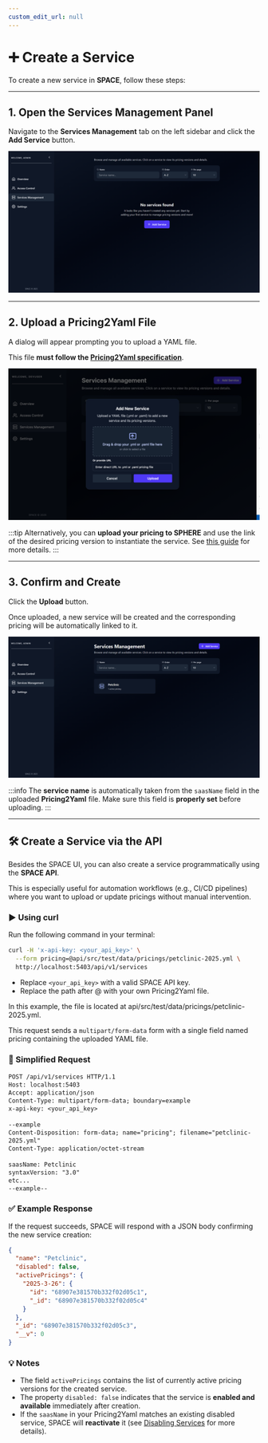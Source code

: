 ```yaml
---
custom_edit_url: null
---
```


# ➕ Create a Service

To create a new service in **SPACE**, follow these steps:

---

## 1. Open the Services Management Panel
Navigate to the **Services Management** tab on the left sidebar and click the **Add Service** button.

![Services Management](../../../static/img/space/user-guides/services-management.png)

---

## 2. Upload a Pricing2Yaml File
A dialog will appear prompting you to upload a YAML file.  

This file **must follow the [Pricing2Yaml specification](../../pricing-description-languages/Pricing2Yaml/the-pricing2yaml-syntax.md)**.

![Add Service dialog](../../../static/img/space/user-guides/add-new-service-dialog.png)

:::tip
Alternatively, you can **upload your pricing to SPHERE** and use the link of the desired pricing version to instantiate the service. See [this guide](../../sphere/user-guides/upload-pricing.md) for more details.
:::

---

## 3. Confirm and Create
Click the **Upload** button.  

Once uploaded, a new service will be created and the corresponding pricing will be automatically linked to it.

![Service uploaded](../../../static/img/space/user-guides/services-management-with-service.png)

:::info
The **service name** is automatically taken from the `saasName` field in the uploaded **Pricing2Yaml** file. Make sure this field is **properly set** before uploading.
:::

---

## 🛠️ Create a Service via the API

Besides the SPACE UI, you can also create a service programmatically using the **SPACE API**.  

This is especially useful for automation workflows (e.g., CI/CD pipelines) where you want to upload or update pricings without manual intervention.

### ▶️ Using curl

Run the following command in your terminal:

```bash
curl -H 'x-api-key: <your_api_key>' \
  --form pricing=@api/src/test/data/pricings/petclinic-2025.yml \
  http://localhost:5403/api/v1/services
```

- Replace `<your_api_key>` with a valid SPACE API key.
- Replace the path after @ with your own Pricing2Yaml file.

In this example, the file is located at api/src/test/data/pricings/petclinic-2025.yml.

This request sends a `multipart/form-data` form with a single field named pricing containing the uploaded YAML file.

### 📡 Simplified Request

```http
POST /api/v1/services HTTP/1.1
Host: localhost:5403
Accept: application/json
Content-Type: multipart/form-data; boundary=example
x-api-key: <your_api_key>

--example
Content-Disposition: form-data; name="pricing"; filename="petclinic-2025.yml"
Content-Type: application/octet-stream

saasName: Petclinic
syntaxVersion: "3.0"
etc...
--example--
```

### ✅ Example Response

If the request succeeds, SPACE will respond with a JSON body confirming the new service creation:

```json
{
  "name": "Petclinic",
  "disabled": false,
  "activePricings": {
    "2025-3-26": {
      "id": "68907e381570b332f02d05c1",
      "_id": "68907e381570b332f02d05c4"
    }
  },
  "_id": "68907e381570b332f02d05c3",
  "__v": 0
}
```

### 💡 Notes

- The field `activePricings` contains the list of currently active pricing versions for the created service.
- The property `disabled: false` indicates that the service is **enabled and available** immediately after creation.
- If the `saasName` in your Pricing2Yaml matches an existing disabled service, SPACE will **reactivate** it (see [Disabling Services](./disable-services.md) for more details).